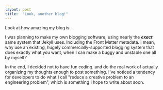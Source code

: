 ```yaml
---
layout: post
title:  "Look, another blog!"
---
```


Look at how amazing my blog is. 

I was planning to make my own blogging software, using nearly the ***exact*** same system that Jekyll uses. Including the Front Matter metadata. I mean, why use an existing, hugely commercially-supported blogging system that does exactly what you want, when I can make a buggy and unstable one all by myself?

In the end, I decided not to have fun coding, and do the real work of actually organizing my thoughts enough to post something. I've noticed a tendency for developers to do what I call "reduce a creative problem to an engineering problem", which is something I hope to write about soon.